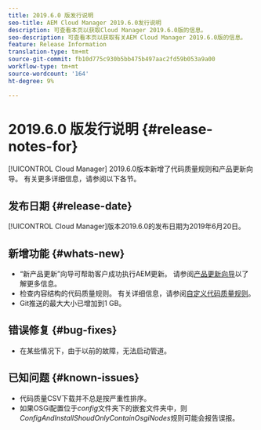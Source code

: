 ```yaml
---
title: 2019.6.0 版发行说明
seo-title: AEM Cloud Manager 2019.6.0发行说明
description: 可查看本页以获取Cloud Manager 2019.6.0版的信息。
seo-description: 可查看本页以获取有关AEM Cloud Manager 2019.6.0版的信息。
feature: Release Information
translation-type: tm+mt
source-git-commit: fb10d775c930b5bb475b497aac2fd59b053a9a00
workflow-type: tm+mt
source-wordcount: '164'
ht-degree: 9%

---
```


# 2019.6.0 版发行说明 {#release-notes-for}

[!UICONTROL Cloud Manager] 2019.6.0版本新增了代码质量规则和产品更新向导。 有关更多详细信息，请参阅以下各节。

## 发布日期 {#release-date}

[!UICONTROL Cloud Manager]版本2019.6.0的发布日期为2019年6月20日。

## 新增功能 {#whats-new}

* “新产品更新”向导可帮助客户成功执行AEM更新。 请参阅[产品更新向导](overview-productupdate-wizard.md)以了解更多信息。
* 检查内容结构的代码质量规则。 有关详细信息，请参阅[自定义代码质量规则](custom-code-quality-rules.md)。
* Git推送的最大大小已增加到1 GB。

## 错误修复 {#bug-fixes}

* 在某些情况下，由于以前的故障，无法启动管道。

## 已知问题 {#known-issues}

* 代码质量CSV下载并不总是按严重性排序。
* 如果OSGi配置位于&#x200B;*config*&#x200B;文件夹下的嵌套文件夹中，则&#x200B;*ConfigAndInstallShoudOnlyContainOsgiNodes*&#x200B;规则可能会报告误报。